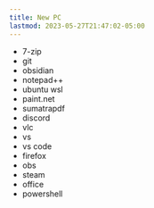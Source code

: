 ```yaml
---
title: New PC
lastmod: 2023-05-27T21:47:02-05:00
---
```

* 7-zip
* git
* obsidian
* notepad++
* ubuntu wsl
* paint.net
* sumatrapdf
* discord
* vlc
* vs
* vs code
* firefox
* obs
* steam
* office
* powershell
